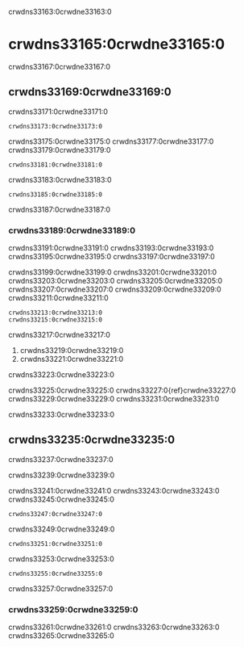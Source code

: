 crwdns33163:0crwdne33163:0
# crwdns33165:0crwdne33165:0

crwdns33167:0crwdne33167:0
## crwdns33169:0crwdne33169:0

crwdns33171:0crwdne33171:0
```
crwdns33173:0crwdne33173:0
```

crwdns33175:0crwdne33175:0 crwdns33177:0crwdne33177:0 crwdns33179:0crwdne33179:0

```
crwdns33181:0crwdne33181:0
```

crwdns33183:0crwdne33183:0

 ```
 crwdns33185:0crwdne33185:0
 ```

crwdns33187:0crwdne33187:0
### crwdns33189:0crwdne33189:0

crwdns33191:0crwdne33191:0 crwdns33193:0crwdne33193:0 crwdns33195:0crwdne33195:0 crwdns33197:0crwdne33197:0

crwdns33199:0crwdne33199:0 crwdns33201:0crwdne33201:0 crwdns33203:0crwdne33203:0 crwdns33205:0crwdne33205:0 crwdns33207:0crwdne33207:0 crwdns33209:0crwdne33209:0 crwdns33211:0crwdne33211:0

```{figure} ../../figures/flipped-taj-mahal.png
crwdns33213:0crwdne33213:0
crwdns33215:0crwdne33215:0
```

crwdns33217:0crwdne33217:0

1. crwdns33219:0crwdne33219:0
2. crwdns33221:0crwdne33221:0

crwdns33223:0crwdne33223:0

crwdns33225:0crwdne33225:0 crwdns33227:0{ref}crwdne33227:0 crwdns33229:0crwdne33229:0 crwdns33231:0crwdne33231:0

crwdns33233:0crwdne33233:0
## crwdns33235:0crwdne33235:0

crwdns33237:0crwdne33237:0

crwdns33239:0crwdne33239:0

crwdns33241:0crwdne33241:0 crwdns33243:0crwdne33243:0 crwdns33245:0crwdne33245:0

```
crwdns33247:0crwdne33247:0
```

crwdns33249:0crwdne33249:0

```
crwdns33251:0crwdne33251:0
```

crwdns33253:0crwdne33253:0

```
crwdns33255:0crwdne33255:0
```

crwdns33257:0crwdne33257:0
### crwdns33259:0crwdne33259:0

crwdns33261:0crwdne33261:0 crwdns33263:0crwdne33263:0 crwdns33265:0crwdne33265:0

